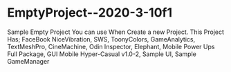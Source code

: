 # EmptyProject--2020-3-10f1
Sample Empty Project You can use When Create a new Project.
This Project Has;
FaceBook
NiceVibration,
SWS,
ToonyColors,
GameAnalytics,
TextMeshPro,
CineMachine,
Odin Inspector,
Elephant,
Mobile Power Ups Full Package,
GUI Mobile Hyper-Casual v1.0-2,
Sample UI,
Sample GameManager
